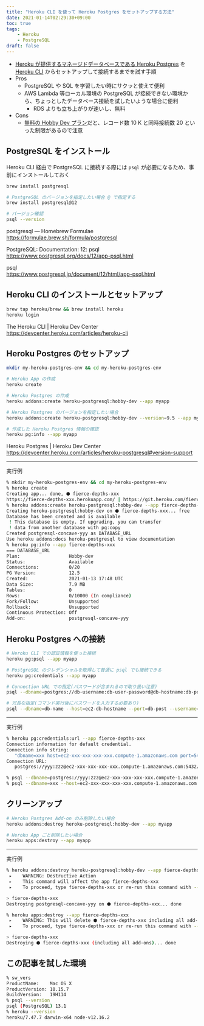 ```yaml
---
title: "Heroku CLI を使って Heroku Postgres をセットアップする方法"
date: 2021-01-14T02:29:30+09:00
toc: true
tags:
    - Heroku
    - PostgreSQL
draft: false
---
```


- [Heroku が提供するマネージドデータベースである Heroku Postgres](https://jp.heroku.com/postgres) を [Heroku CLI](https://devcenter.heroku.com/ja/articles/heroku-cli) からセットアップして接続するまでを試す手順
- Pros
    - PostgreSQL や SQL を学習したい時にサクッと使えて便利
    - AWS Lambda 等ローカル環境の PostgreSQL が接続できない環境から、ちょっとしたデータベース接続を試したいような場合に便利
        - RDS よりも立ち上がりが速いし、無料
- Cons
    - [無料の Hobby Dev プラン](https://jp.heroku.com/pricing)だと、レコード数 10 K と同時接続数 20 といった制限があるので注意

<!--more-->

## PostgreSQL をインストール

Heroku CLI 経由で PostgreSQL に接続する際には `psql` が必要になるため、事前にインストールしておく


```bash
brew install postgresql

# PostgreSQL のバージョンを指定したい場合 @ で指定する
brew install postgresql@12

# バージョン確認
psql --version
```

postgresql — Homebrew Formulae  
https://formulae.brew.sh/formula/postgresql

PostgreSQL: Documentation: 12: psql  
https://www.postgresql.org/docs/12/app-psql.html

psql  
https://www.postgresql.jp/document/12/html/app-psql.html


## Heroku CLI のインストールとセットアップ

```bash
brew tap heroku/brew && brew install heroku
heroku login
```

The Heroku CLI | Heroku Dev Center  
https://devcenter.heroku.com/articles/heroku-cli


## Heroku Postgres のセットアップ

```bash
mkdir my-heroku-postgres-env && cd my-heroku-postgres-env

# Heroku App の作成
heroku create

# Heroku Postgres の作成
heroku addons:create heroku-postgresql:hobby-dev --app myapp

# Heroku Postgres のバージョンを指定したい場合
heroku addons:create heroku-postgresql:hobby-dev --version=9.5 --app myapp

# 作成した Heroku Postgres 情報の確認
heroku pg:info --app myapp
```

Heroku Postgres | Heroku Dev Center  
https://devcenter.heroku.com/articles/heroku-postgresql#version-support

---

実行例

```bash
% mkdir my-heroku-postgres-env && cd my-heroku-postgres-env
% heroku create
Creating app... done, ⬢ fierce-depths-xxx
https://fierce-depths-xxx.herokuapp.com/ | https://git.heroku.com/fierce-depths-xxx.git
% heroku addons:create heroku-postgresql:hobby-dev --app fierce-depths-xxx
Creating heroku-postgresql:hobby-dev on ⬢ fierce-depths-xxx... free
Database has been created and is available
 ! This database is empty. If upgrading, you can transfer
 ! data from another database with pg:copy
Created postgresql-concave-yyy as DATABASE_URL
Use heroku addons:docs heroku-postgresql to view documentation
% heroku pg:info --app fierce-depths-xxx
=== DATABASE_URL
Plan:                  Hobby-dev
Status:                Available
Connections:           0/20
PG Version:            12.5
Created:               2021-01-13 17:48 UTC
Data Size:             7.9 MB
Tables:                0
Rows:                  0/10000 (In compliance)
Fork/Follow:           Unsupported
Rollback:              Unsupported
Continuous Protection: Off
Add-on:                postgresql-concave-yyy
```


## Heroku Postgres への接続

```bash
# Heroku CLI での認証情報を使った接続
heroku pg:psql --app myapp

# PostgreSQL のクレデンシャルを取得して普通に psql でも接続できる
heroku pg:credentials --app myapp

# Connection URL での指定(パスワードが含まれるので取り扱い注意)
psql --dbname=postgres://db-username:db-user-password@db-hostname:db-post/db-name

# 冗長な指定(コマンド実行後にパスワードを入力する必要あり)
psql --dbname=db-name --host=ec2-db-hostname --port=db-post --username=db-username --password
```

---

実行例

```bash
% heroku pg:credentials:url --app fierce-depths-xxx
Connection information for default credential.
Connection info string:
   "dbname=xxx host=ec2-xxx-xxx-xxx-xxx.compute-1.amazonaws.com port=5432 user=yyy password=zzz sslmode=require"
Connection URL:
   postgres://yyy:zzz@ec2-xxx-xxx-xxx-xxx.compute-1.amazonaws.com:5432/xxx

% psql --dbname=postgres://yyy:zzz@ec2-xxx-xxx-xxx-xxx.compute-1.amazonaws.com.com:5432/xxx
% psql --dbname=xxx --host=ec2-xxx-xxx-xxx-xxx.compute-1.amazonaws.com --port=5432 --username=yyy --password
```


## クリーンアップ

```bash
# Heroku Postgres Add-on のみ削除したい場合
heroku addons:destroy heroku-postgresql:hobby-dev --app myapp

# Heroku App ごと削除したい場合
heroku apps:destroy --app myapp
```

---

実行例

```bash
% heroku addons:destroy heroku-postgresql:hobby-dev --app fierce-depths-xxx
 ▸    WARNING: Destructive Action
 ▸    This command will affect the app fierce-depths-xxx
 ▸    To proceed, type fierce-depths-xxx or re-run this command with --confirm fierce-depths-xxx

> fierce-depths-xxx
Destroying postgresql-concave-yyy on ⬢ fierce-depths-xxx... done

% heroku apps:destroy --app fierce-depths-xxx
 ▸    WARNING: This will delete ⬢ fierce-depths-xxx including all add-ons.
 ▸    To proceed, type fierce-depths-xxx or re-run this command with --confirm fierce-depths-xxx

> fierce-depths-xxx
Destroying ⬢ fierce-depths-xxx (including all add-ons)... done
```


## この記事を試した環境

```bash
% sw_vers
ProductName:    Mac OS X
ProductVersion: 10.15.7
BuildVersion:   19H114
% psql --version
psql (PostgreSQL) 13.1
% heroku --version
heroku/7.47.7 darwin-x64 node-v12.16.2
```